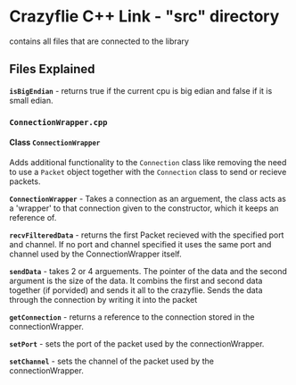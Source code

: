 # Crazyflie C++ Link - "src" directory

contains all files that are connected to the library

## Files Explained

**`isBigEndian`** - returns true if the current cpu is big edian and false if it is small edian.

### `ConnectionWrapper.cpp`

#### Class `ConnectionWrapper` 
Adds additional functionality to the `Connection` class like removing the need to use a `Packet` object together with the `Connection` class to send or recieve packets.

**`ConnectionWrapper`** - Takes a connection as an arguement, the class acts as a 'wrapper' to that connection given to the constructor, which it keeps an reference of.

**`recvFilteredData`** - returns the first Packet recieved with the specified port and channel. If no port and channel specified it uses the same port and channel used by the ConnectionWrapper itself.

**`sendData`** - takes 2 or 4 arguements. The pointer of the data and the second argument is the size of the data. It combins the first and second data together (if porvided) and sends it all to the crazyflie. Sends the data through the connection by writing it into the packet

**`getConnection`** - returns a reference to the connection stored in the connectionWrapper.

**`setPort`** - sets the port of the packet used by the connectionWrapper.

**`setChannel`** - sets the channel of the packet used by the connectionWrapper.





 
 



